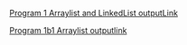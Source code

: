 [Program 1 Arraylist and LinkedList  outputLink](https://github.com/MahimaNayak632/Java/blob/master/program1.png)

[Program 1b1 Arraylist outputlink](https://github.com/MahimaNayak632/Java/blob/master/Program1b1.png)

